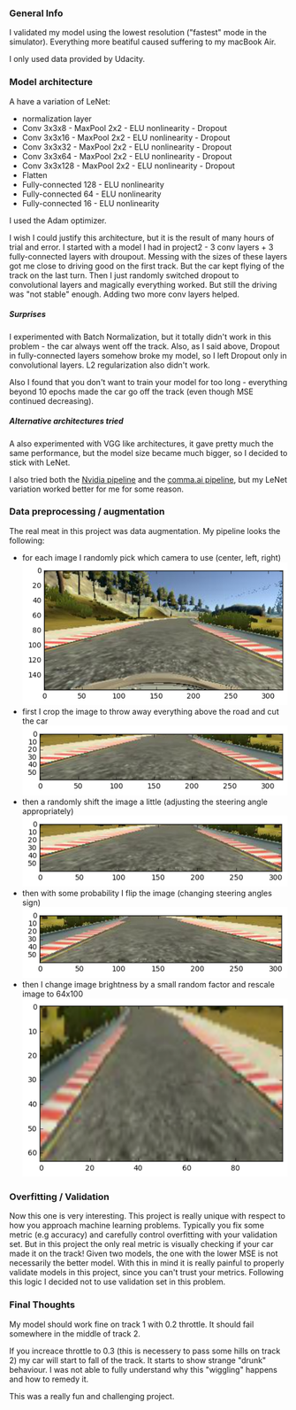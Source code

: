 ### General Info

I validated my model using the lowest resolution ("fastest" mode in the simulator). Everything more beatiful caused suffering to my macBook Air.

I only used data provided by Udacity.

### Model architecture

A have a variation of LeNet:
- normalization layer
- Conv 3x3x8 - MaxPool 2x2 - ELU nonlinearity - Dropout
- Conv 3x3x16 - MaxPool 2x2 - ELU nonlinearity - Dropout
- Conv 3x3x32 - MaxPool 2x2 - ELU nonlinearity - Dropout
- Conv 3x3x64 - MaxPool 2x2 - ELU nonlinearity - Dropout
- Conv 3x3x128 - MaxPool 2x2 - ELU nonlinearity - Dropout
- Flatten
- Fully-connected 128 - ELU nonlinearity
- Fully-connected 64 - ELU nonlinearity
- Fully-connected 16 - ELU nonlinearity

I used the Adam optimizer.

I wish I could justify this architecture, but it is the result of many hours of trial and error. I started with a model I had in project2 - 3 conv layers + 3 fully-connected layers with droupout. Messing with the sizes of these layers got me close to driving good on the first track. But the car kept flying of the track on the last turn. Then I just randomly switched dropout to convolutional layers and magically everything worked. But still the driving was "not stable" enough. Adding two more conv layers helped.

##### Surprises

I experimented with Batch Normalization, but it totally didn't work in this problem - the car always went off the track. Also, as I said above, Dropout in fully-connected layers somehow broke my model, so I left Dropout only in convolutional layers. L2 regularization also didn't work.

Also I found that you don't want to train your model for too long - everything beyond 10 epochs made the car go off the track (even though MSE continued decreasing).

##### Alternative architectures tried

A also experimented with VGG like architectures, it gave pretty much the same performance, but the model size became much bigger, so I decided to stick with LeNet.

I also tried both the [Nvidia pipeline](https://arxiv.org/abs/1604.07316) and the [comma.ai pipeline](https://github.com/commaai/research/blob/master/train_steering_model.py#L27), but my LeNet variation worked better for me for some reason.

### Data preprocessing / augmentation

The real meat in this project was data augmentation. My pipeline looks the following:
 - for each image I randomly pick which camera to use (center, left, right)
 ![alt text](images/img1.png)
 - first I crop the image to throw away everything above the road and cut the car
 ![alt text](images/img2.png)
 - then a randomly shift the image a little (adjusting the steering angle appropriately)
 ![alt text](images/img3.png)
 - then with some probability I flip the image (changing steering angles sign)
 ![alt text](images/img4.png)
 - then I change image brightness by a small random factor and rescale image to 64x100
 ![alt text](images/img5.png)

### Overfitting / Validation

Now this one is very interesting. This project is really unique with respect to how you approach machine learning problems. Typically you fix some metric (e.g accuracy) and carefully control overfitting with your validation set. But in this project the only real metric is visually checking if your car made it on the track! Given two models, the one with the lower MSE is not necessarily the better model. With this in mind it is really painful to properly validate models in this project, since you can't trust your metrics. Following this logic I decided not to use validation set in this problem.

### Final Thoughts

My model should work fine on track 1 with 0.2 throttle. It should fail somewhere in the middle of track 2.

If you increace throttle to 0.3 (this is necessery to pass some hills on track 2) my car will start to fall of the track. It starts to show strange "drunk" behaviour. I was not able to fully understand why this "wiggling" happens and how to remedy it.

This was a really fun and challenging project.
